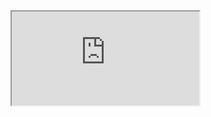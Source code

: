 <!DOCTYPE html>
<html>
<body>


<iframe src="https://docs.google.com/document/d/e/2PACX-1vS-Pa3nBrv5fueopl0pf-6nSFd6Ij2L9VHJDFOm_FVUftTVh4hvEIHo_V7IpU9-AuJ-1KQDBsLLwsG-/pub?embedded=true"></iframe>

</body>
</html>


